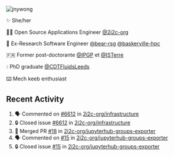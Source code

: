 ![jnywong](https://readme-typing-svg.demolab.com/?font=Intel+One+Mono&size=36&duration=3000&pause=1000&color=6bc46d&vCenter=true&width=170&lines=jnywong)

✨ She/her

👩‍💻 Open Source Applications Engineer [@2i2c-org](https://2i2c.org/)

🐻 Ex-Research Software Engineer [@bear-rsg](https://github.com/bear-rsg) [@baskerville-hpc](https://github.com/baskerville-hpc) 

🇫🇷 Former post-doctorante [@IPGP](https://github.com/IPGP) et [@ISTerre](https://www.isterre.fr/) 

💧 PhD graduate [@CDTFluidsLeeds](https://fluid-dynamics.leeds.ac.uk/) 

⌨️ Mech keeb enthusiast 

## Recent Activity 

<!--START_SECTION:activity-->
1. 🗣 Commented on [#6612](https://github.com/2i2c-org/infrastructure/issues/6612#issuecomment-3214689005) in [2i2c-org/infrastructure](https://github.com/2i2c-org/infrastructure)
2. 🔒 Closed issue [#6612](https://github.com/2i2c-org/infrastructure/issues/6612) in [2i2c-org/infrastructure](https://github.com/2i2c-org/infrastructure)
3. 🎉 Merged PR [#18](https://github.com/2i2c-org/jupyterhub-groups-exporter/pull/18) in [2i2c-org/jupyterhub-groups-exporter](https://github.com/2i2c-org/jupyterhub-groups-exporter)
4. 🗣 Commented on [#15](https://github.com/2i2c-org/jupyterhub-groups-exporter/issues/15#issuecomment-3213961726) in [2i2c-org/jupyterhub-groups-exporter](https://github.com/2i2c-org/jupyterhub-groups-exporter)
5. 🔒 Closed issue [#15](https://github.com/2i2c-org/jupyterhub-groups-exporter/issues/15) in [2i2c-org/jupyterhub-groups-exporter](https://github.com/2i2c-org/jupyterhub-groups-exporter)
<!--END_SECTION:activity-->
